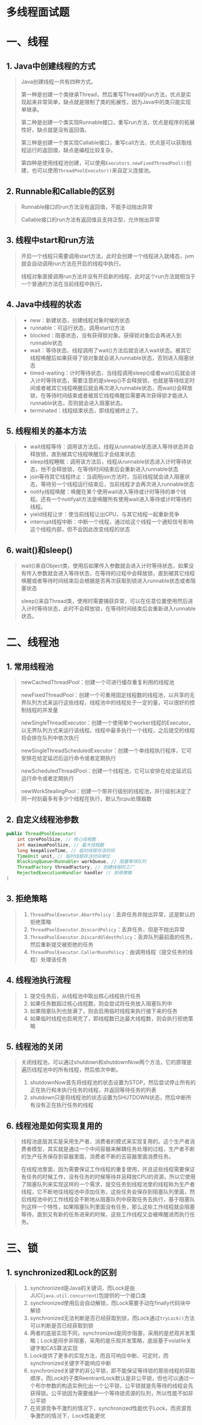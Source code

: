 # 多线程面试题



# 一、线程

## 1. Java中创建线程的方式

>   Java创建线程一共有四种方式。
>
>   第一种是创建一个类继承Thread，然后重写Thread的run方法，优点是实现起来非常简单，缺点就是限制了类的拓展性，因为Java中的类只能实现单继承。
>
>   第二种是创建一个类实现Runnable接口，重写run方法，优点是程序的拓展性好，缺点就是没有返回值。
>
>   第三种是创建一个类实现Callable接口，重写call方法，优点是可以获取线程运行的返回值，缺点是编程比较复杂。
>
>   第四种是使用线程池创建，可以使用`Executors.newFixedThreadPool()`创建，也可以使用`ThreadPoolExecutor()`来自定义连接池。



## 2. Runnable和Callable的区别

>   Runnable接口的run方法没有返回值，不能手动抛出异常
>
>   Callable接口的run方法有返回值且支持泛型，允许抛出异常



## 3. 线程中start和run方法

>   开启一个线程只需要调用start方法，此时会创建一个线程进入就绪态，jvm就会自动调用run方法在开启的线程中执行。
>
>   线程对象直接调用run方法并没有开启新的线程，此时这个run方法就相当于一个普通的方法在当前线程中执行。



## 4. Java中线程的状态

>   *   new：新建状态，创建线程对象时候的状态
>   *   runnable：可运行状态，调用start()方法
>   *   blocked：阻塞状态，没有获得锁对象。获得锁对象后会再进入到runnable状态
>   *   wait：等待状态，线程调用了wait()方法后就会进入wait状态。被其它线程唤醒后如果获得了锁对象就会进入runnable状态，否则进入阻塞状态
>   *   timed-waiting：计时等待状态，当线程调用sleep()或者wait()后就会进入计时等待状态，需要注意的是sleep()不会释放锁，也就是等待给定时间或者被其它线程唤醒后就会再次进入runnable状态，而wait()会释放锁，在等待时间结束或者被其它线程唤醒后需要再次获得锁才能进入runnable状态，否则就会进入阻塞状态。
>   *   terminated：线程结束状态，即线程被终止了。



## 5. 线程相关的基本方法

>   *   wait线程等待：调用该方法后，线程从runnable状态进入等待状态并会释放锁，直到被其它线程唤醒后才会结束状态
>   *   sleep线程睡眠：调用该方法后，线程从runnable状态进入计时等待状态，他不会释放锁，在等待时间结束后会重新进入runnable状态
>   *   join等待其它线程终止：当调用join方法时，当前线程就会进入阻塞状态，等待另一个线程运行结束后，当前线程才会再次进入runnable状态
>   *   notify线程唤醒：唤醒在某个使用wait进入等待或计时等待的单个线程。还有一个notifyall方法是唤醒所有使用wait进入等待或计时等待的线程。
>   *   yield线程让步：使当前线程让出CPU，与其它线程一起重新竞争
>   *   interrupt线程中断：中断一个线程，通过给这个线程一个通知信号影响这个线程内部，但不会因此改变线程的状态



## 6. wait()和sleep()

>   wait()来自Object类，使用后如果传入参数就会进入计时等待状态，如果没有传入参数就会进入等待状态，在等待的过程中会释放锁，直到被其它线程唤醒或者等待时间结束后会根据是否再次获取到锁进入runnable状态或者阻塞状态
>
>   sleep()来自Thread类，使用时需要捕获异常，可以在任意位置使用然后进入计时等待状态，此时不会释放锁，在等待时间结束后会重新进入runnable状态。







# 二、线程池

## 1. 常用线程池

>   newCachedThreadPool：创建一个可进行缓存重复利用的线程池
>
>   newFixedThreadPool：创建一个可重用固定线程数的线程池，以共享的无界队列方式来运行这些线程，线程池中的线程处于一定的量，可以很好的控制线程的并发量
>
>   newSingleThreadExecutor：创建一个使用单个worker线程的Executor，以无界队列方式来运行该线程。线程中最多执行一个线程，之后提交的线程将会排在队列中依次执行
>
>   newSingleThreadScheduledExecutor：创建一个单线程执行程序，它可安排在给定延迟后运行命令或者定期执行
>
>   newScheduledThreadPool：创建一个线程池，它可以安排在给定延迟后运行命令或者定期执行
>
>   newWorkStealingPool：创建一个带并行级别的线程池，并行级别决定了同一时刻最多有多少个线程在执行，默认为cpu处理器数



## 2. 自定义线程池参数

```java
public ThreadPoolExecutor(
	int corePoolSize, // 核心线程数
    int maximumPoolSize, // 最大线程数
    long keepAliveTime, // 临时线程存活时间
    TimeUnit unit, // 临时线程存活时间单位
    BlockingQueue<Runnable> workQueue, // 阻塞等待队列
    ThreadFactory threadFactory, // 创建线程的工厂
    RejectedExecutionHandler handler // 拒绝策略
)
```



## 3. 拒绝策略

>   1.   `ThreadPoolExecutor.AbortPolicy`：丢弃任务并抛出异常，这是默认的拒绝策略
>   2.   `ThreadPoolExecutor.DiscardPolicy`：丢弃任务，但是不抛出异常
>   3.   `ThreadPoolExecutor.DiscardOldestPolicy`：丢弃队列最前面的任务，然后重新提交被拒绝的任务
>   4.   `ThreadPoolExecutor.CallerRunsPolicy`：由调用线程（提交任务的线程）处理该任务



## 4. 线程池执行流程

>   1.   提交任务后，从线程池中取出核心线程执行任务
>   2.   如果任务数超过核心线程数，则会尝试将任务放入阻塞队列中
>   3.   如果阻塞队列也放满了，则会启用临时线程来执行接下来的任务
>   4.   如果临时线程也启用完了，即线程数已达最大线程数，则会执行拒绝策略



## 5. 线程池的关闭

>   关闭线程池，可以通过shutdown和shutdownNow两个方法，它的原理是遍历线程池中的所有线程，然后依次中断。
>
>   1.   shutdownNow首先将线程池的状态设置为STOP，然后尝试停止所有的正在执行和未执行任务的线程，并返回等待任务的列表
>   2.   shutdown只是将线程池的状态设置为SHUTDOWN状态，然后中断所有没有正在执行任务的线程



## 6. 线程池是如何实现复用的

>   线程池底层其实是采用生产者、消费者的模式来实现复用的。这个生产者消费者模型，其实就是通过一个中间容器来解耦任务处理的过程，生产者不断的生产任务保存到容器里面，消费者不断的去容器里面消费任务。
>
>   在线程池里面，因为需要保证工作线程的重复使用，并且这些线程需要保证有任务的时候工作，没有任务的时候等待并且释放CPU的资源，所以它使用了阻塞队列来实现这样的一个需求，提交任务到线程池里的线程称为生产者线程，它不断地往线程池中添加任务，这些任务会保存到阻塞队列里面，然后线程池中的工作线程会不断地从阻塞队列中获取任务去执行，基于阻塞队列这样一个特性，如果阻塞队列里面没有任务，那么这些工作线程就会阻塞等待，直到又有新的任务进来的时候，这些工作线程又会被唤醒进而执行任务。







# 三、锁

## 1. synchronized和Lock的区别

>   1.   synchronized是Java的关键词，而Lock是由JUC(`java.util.concurrent`)包提供的一个接口类
>   2.   synchronized使用后会自动解锁，而Lock需要手动在finally代码块中解锁
>   3.   synchronized无法判断是否已经获取到锁，而Lock通过`tryLock()`方法可以判断是否已经获取到锁
>   4.   两者的底层实现不同，synchronized是同步阻塞，采用的是悲观并发策略；Lock是同步非阻塞，采用的是乐观并发策略，底层基于volatile关键字和CAS算法实现
>   5.   Lock提供了更多的实现方法，而且可响应中断、可定时，而synchronized关键字不能响应中断
>   6.   synchronized关键字的非公平锁，即不能保证等待锁的那些线程的获取顺序，而Lock的子类ReentrantLock默认是非公平锁，但也可以通过一个布尔参数的构造实例化出一个公平锁，公平锁就是先等待的线程会先获得锁。公平锁因为需要维护一个等待锁资源的队列，所以性能不如非公平锁
>   7.   在资源竞争不激烈的情况下，synchronized性能优于Lock，而资源竞争激烈的情况下，Lock性能更优

